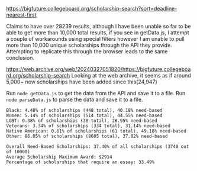 https://bigfuture.collegeboard.org/scholarship-search?sort=deadline-nearest-first

Claims to have over 28239 results, although I have been unable so far to be able to get more than 10,000 total results, if you see in getData.js, I attempt a couple of workarounds using special filters however I am unable to pull more than 10,000 unique scholarships through the API they provide. Attempting to replicate this through the browser leads to the same conclusion. 

https://web.archive.org/web/20240327051820/https://bigfuture.collegeboard.org/scholarship-search
Looking at the web archive, it seems as if around 5,000~ new scholarships have been added since this(24,947)

Run ```node getData.js``` to get the data from the API and save it to a file.
Run ```node parseData.js``` to parse the data and save it to a file.

```
Black: 4.48% of scholarships (448 total), 40.18% need-based
Women: 5.14% of scholarships (514 total), 44.55% need-based
LGBT: 0.38% of scholarships (38 total), 28.95% need-based
Veterans: 3.34% of scholarships (334 total), 31.14% need-based
Native American: 0.61% of scholarships (61 total), 49.18% need-based
Other: 86.05% of scholarships (8605 total), 37.02% need-based

Overall Need-Based Scholarships: 37.40% of all scholarships (3740 out of 10000)
Average Scholarship Maximum Award: $2914
Percentage of scholarships that require an essay: 33.49%
``` 

